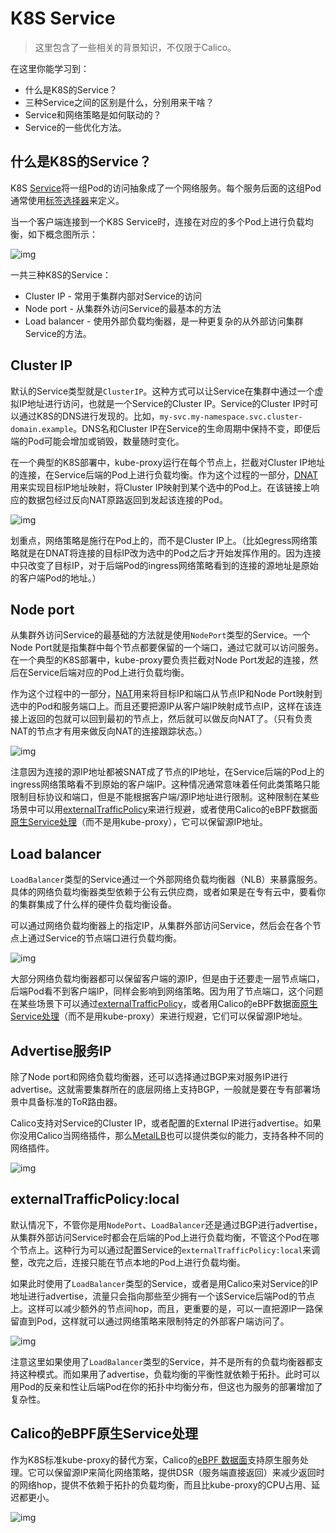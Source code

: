 # K8S Service

> 这里包含了一些相关的背景知识，不仅限于Calico。

在这里你能学习到：

- 什么是K8S的Service？
- 三种Service之间的区别是什么，分别用来干啥？
- Service和网络策略是如何联动的？
- Service的一些优化方法。

## 什么是K8S的Service？

K8S [Service](https://kubernetes.io/docs/concepts/services-networking/service/)将一组Pod的访问抽象成了一个网络服务。每个服务后面的这组Pod通常使用[标签选择器](https://kubernetes.io/docs/concepts/overview/working-with-objects/labels/)来定义。

当一个客户端连接到一个K8S Service时，连接在对应的多个Pod上进行负载均衡，如下概念图所示：

![img](https://projectcalico.docs.tigera.io/images/k8s-service-concept.svg)

一共三种K8S的Service：

- Cluster IP - 常用于集群内部对Service的访问
- Node port - 从集群外访问Service的最基本的方法
- Load balancer - 使用外部负载均衡器，是一种更复杂的从外部访问集群Service的方法。

## Cluster IP

默认的Service类型就是`ClusterIP`。这种方式可以让Service在集群中通过一个虚拟IP地址进行访问，也就是一个Service的Cluster IP。Service的Cluster IP时可以通过K8S的DNS进行发现的。比如，`my-svc.my-namespace.svc.cluster-domain.example`。DNS名和Cluster IP在Service的生命周期中保持不变，即便后端的Pod可能会增加或销毁，数量随时变化。

在一个典型的K8S部署中，kube-proxy运行在每个节点上，拦截对Cluster IP地址的连接，在Service后端的Pod上进行负载均衡。作为这个过程的一部分，[DNAT](02网络.md#nat)用来实现目标IP地址映射，将Cluster IP映射到某个选中的Pod上。在该链接上响应的数据包经过反向NAT原路返回到发起该连接的Pod。

![img](https://projectcalico.docs.tigera.io/images/kube-proxy-cluster-ip.svg)

划重点，网络策略是施行在Pod上的，而不是Cluster IP上。（比如egress网络策略就是在DNAT将连接的目标IP改为选中的Pod之后才开始发挥作用的。因为连接中只改变了目标IP，对于后端Pod的ingress网络策略看到的连接的源地址是原始的客户端Pod的地址。）

## Node port

从集群外访问Service的最基础的方法就是使用`NodePort`类型的Service。一个Node Port就是指集群中每个节点都要保留的一个端口，通过它就可以访问服务。在一个典型的K8S部署中，kube-proxy要负责拦截对Node Port发起的连接，然后在Service后端对应的Pod上进行负载均衡。

作为这个过程中的一部分，[NAT](02网络.md#nat)用来将目标IP和端口从节点IP和Node Port映射到选中的Pod和服务端口上。而且还要把源IP从客户端IP映射成节点IP，这样在该连接上返回的包就可以回到最初的节点上，然后就可以做反向NAT了。（只有负责NAT的节点才有用来做反向NAT的连接跟踪状态。）

![img](https://projectcalico.docs.tigera.io/images/kube-proxy-node-port.svg)

注意因为连接的源IP地址都被SNAT成了节点的IP地址，在Service后端的Pod上的ingress网络策略看不到原始的客户端IP。这种情况通常意味着任何此类策略只能限制目标协议和端口，但是不能根据客户端/源IP地址进行限制。这种限制在某些场景中可以用[externalTrafficPolicy](#externalTrafficPolicy:local)来进行规避，或者使用Calico的eBPF数据面[原生Service处理](#Calico的eBPF原生Service处理)（而不是用kube-proxy），它可以保留源IP地址。

## Load balancer

`LoadBalancer`类型的Service通过一个外部网络负载均衡器（NLB）来暴露服务。具体的网络负载均衡器类型依赖于公有云供应商，或者如果是在专有云中，要看你的集群集成了什么样的硬件负载均衡设备。

可以通过网络负载均衡器上的指定IP，从集群外部访问Service，然后会在各个节点上通过Service的节点端口进行负载均衡。

![img](https://projectcalico.docs.tigera.io/images/kube-proxy-load-balancer.svg)

大部分网络负载均衡器都可以保留客户端的源IP，但是由于还要走一层节点端口，后端Pod看不到客户端IP，同样会影响到网络策略。因为用了节点端口，这个问题在某些场景下可以通过[externalTrafficPolicy](#externaltrafficpolicylocal)，或者用Calico的eBPF数据面[原生Service处理](#Calico的eBPF原生Service处理)（而不是用kube-proxy）来进行规避，它们可以保留源IP地址。

## Advertise服务IP

除了Node port和网络负载均衡器，还可以选择通过BGP来对服务IP进行advertise。这就需要集群所在的底层网络上支持BGP，一般就是要在专有部署场景中具备标准的ToR路由器。

Calico支持对Service的Cluster IP，或者配置的External IP进行advertise。如果你没用Calico当网络插件，那么[MetalLB](https://github.com/metallb/metallb)也可以提供类似的能力，支持各种不同的网络插件。

![img](https://projectcalico.docs.tigera.io/images/kube-proxy-service-advertisement.svg)

## externalTrafficPolicy:local

默认情况下，不管你是用`NodePort`、`LoadBalancer`还是通过BGP进行advertise，从集群外部访问Service时都会在后端的Pod上进行负载均衡，不管这个Pod在哪个节点上。这种行为可以通过配置Service的`externalTrafficPolicy:local`来调整，改完之后，连接只能在节点本地的Pod上进行负载均衡。

如果此时使用了`LoadBalancer`类型的Service，或者是用Calico来对Service的IP地址进行advertise，流量只会指向那些至少拥有一个该Service后端Pod的节点上。这样可以减少额外的节点间hop，而且，更重要的是，可以一直把源IP一路保留直到Pod，这样就可以通过网络策略来限制特定的外部客户端访问了。

![img](https://projectcalico.docs.tigera.io/images/kube-proxy-service-local.svg)

注意这里如果使用了`LoadBalancer`类型的Service，并不是所有的负载均衡器都支持这种模式。而如果用了advertise，负载均衡的平衡性就依赖于拓扑。此时可以用Pod的反亲和性让后端Pod在你的拓扑中均衡分布，但这也为服务的部署增加了复杂性。

## Calico的eBPF原生Service处理

作为K8S标准kube-proxy的替代方案，Calico的[eBPF 数据面](../05运维/07eBPF数据面/02开启eBPF数据面.md)支持原生服务处理。它可以保留源IP来简化网络策略，提供DSR（服务端直接返回）来减少返回时的网络hop，提供不依赖于拓扑的负载均衡，而且比kube-proxy的CPU占用、延迟都更小。

![img](https://projectcalico.docs.tigera.io/images/calico-native-service-handling.svg)